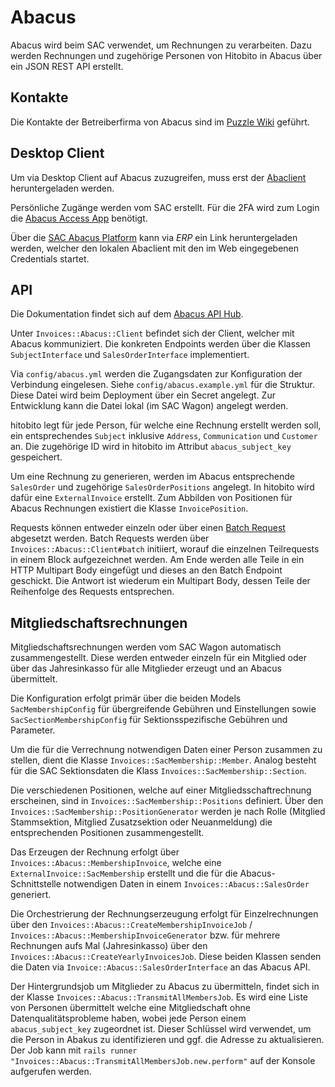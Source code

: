 # Abacus

Abacus wird beim SAC verwendet, um Rechnungen zu verarbeiten. Dazu werden Rechnungen und zugehörige Personen von Hitobito in Abacus über ein JSON REST API erstellt.

## Kontakte

Die Kontakte der Betreiberfirma von Abacus sind im [Puzzle Wiki](https://wiki.puzzle.ch/Hitobito/KontaktePartner) geführt.

## Desktop Client

Um via Desktop Client auf Abacus zuzugreifen, muss erst der [Abaclient](https://downloads.abacus.ch/downloads/abaclient) heruntergeladen werden.

Persönliche Zugänge werden vom SAC erstellt. Für die 2FA wird zum Login die [Abacus Access App](https://play.google.com/store/apps/details?id=ch.abacus.access&hl=de_CH) benötigt.

Über die [SAC Abacus Platform](https://sac-cas.erp.abraxas-apps.ch) kann via _ERP_ ein Link heruntergeladen werden, welcher den lokalen Abaclient mit den im Web eingegebenen Credentials startet.

## API

Die Dokumentation findet sich auf dem [Abacus API Hub](https://apihub.abacus.ch/endpoints/2024).

Unter `Invoices::Abacus::Client` befindet sich der Client, welcher mit Abacus kommuniziert. Die konkreten Endpoints werden über die Klassen `SubjectInterface` und `SalesOrderInterface` implementiert.

Via `config/abacus.yml` werden die Zugangsdaten zur Konfiguration der Verbindung eingelesen. Siehe `config/abacus.example.yml` für die Struktur.
Diese Datei wird beim Deployment über ein Secret angelegt. Zur Entwicklung kann die Datei lokal (im SAC Wagon) angelegt werden.

hitobito legt für jede Person, für welche eine Rechnung erstellt werden soll, ein entsprechendes `Subject` inklusive `Address`, `Communication` und `Customer` an.
Die zugehörige ID wird in hitobito im Attribut `abacus_subject_key` gespeichert.

Um eine Rechnung zu generieren, werden im Abacus entsprechende `SalesOrder` und zugehörige `SalesOrderPositions` angelegt. In hitobito wird dafür eine `ExternalInvoice` erstellt. Zum Abbilden von Positionen für Abacus Rechnungen existiert die Klasse `InvoicePosition`.

Requests können entweder einzeln oder über einen [Batch Request](https://docs.oasis-open.org/odata/odata/v4.01/odata-v4.01-part1-protocol.html#_Toc31359017) abgesetzt werden. Batch Requests werden über `Invoices::Abacus::Client#batch` initiiert, worauf die einzelnen Teilrequests in einem Block aufgezeichnet werden. Am Ende werden alle Teile in ein HTTP Multipart Body eingefügt und dieses an den Batch Endpoint geschickt. Die Antwort ist wiederum ein Multipart Body, dessen Teile der Reihenfolge des Requests entsprechen.

## Mitgliedschaftsrechnungen

Mitgliedschaftsrechnungen werden vom SAC Wagon automatisch zusammengestellt.
Diese werden entweder einzeln für ein Mitglied oder über das Jahresinkasso für alle Mitglieder erzeugt und an Abacus übermittelt.

Die Konfiguration erfolgt primär über die beiden Models
`SacMembershipConfig` für übergreifende Gebühren und Einstellungen sowie
`SacSectionMembershipConfig` für Sektionsspezifische Gebühren und Parameter.

Um die für die Verrechnung notwendigen Daten einer Person zusammen zu stellen,
dient die Klasse `Invoices::SacMembership::Member`.
Analog besteht für die SAC Sektionsdaten die Klass `Invoices::SacMembership::Section`.

Die verschiedenen Positionen, welche auf einer Mitgliedsschaftrechnung erscheinen,
sind in `Invoices::SacMembership::Positions` definiert.
Über den `Invoices::SacMembership::PositionGenerator` werden je nach Rolle
(Mitglied Stammsektion, Mitglied Zusatzsektion oder Neuanmeldung) die entsprechenden Positionen zusammengestellt.

Das Erzeugen der Rechnung erfolgt über `Invoices::Abacus::MembershipInvoice`,
welche eine `ExternalInvoice::SacMembership` erstellt und die für die Abacus-Schnittstelle notwendigen Daten
in einem `Invoices::Abacus::SalesOrder` generiert.

Die Orchestrierung der Rechnungserzeugung erfolgt für Einzelrechnungen über den `Invoices::Abacus::CreateMembershipInvoiceJob` /  `Invoices::Abacus::MembershipInvoiceGenerator` bzw.
für mehrere Rechnungen aufs Mal (Jahresinkasso) über den `Invoices::Abacus::CreateYearlyInvoicesJob`. Diese beiden Klassen
senden die Daten via `Invoice::Abacus::SalesOrderInterface` an das Abacus API.

Der Hintergrundsjob um Mitglieder zu Abacus zu übermitteln, findet sich in der Klasse `Invoices::Abacus::TransmitAllMembersJob`. Es wird eine Liste von Personen übermittelt welche eine Mitgliedschaft ohne Datenqualitätsprobleme haben, wobei jede Person einem `abacus_subject_key` zugeordnet ist. Dieser Schlüssel wird verwendet, um die Person in Abakus zu identifizieren und ggf. die Adresse zu aktualisieren.
Der Job kann mit `rails runner "Invoices::Abacus::TransmitAllMembersJob.new.perform"` auf der Konsole aufgerufen werden.
